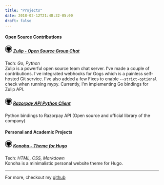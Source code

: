 ```yaml
---
title: "Projects"
date: 2018-02-12T21:48:32-05:00
draft: false
---
```


#### **Open Source Contributions**

##### [![github-icon][github-icon]][zulip] [Zulip - Open Source Group Chat][zulip]
Tech: *Go, Python*  
Zulip is a powerful open source team chat server. I've made a couple of
contributions. I've integrated webhooks for Gogs which is a painless self-hosted
Git service. I've also added a few Fixes to enable `--strict-optional` check
when running mypy. Currently, I'm implementing Go bindings for Zulip API.

##### [![github-icon][github-icon]][razorpay] [Razorpay API Python Client][razorpay]
Python bindings to Razorpay API (Open source and official library of the
company)

#### **Personal and Academic Projects**
##### [![github-icon][github-icon]][konoha] [Konoha - Theme for Hugo][konoha]
Tech: *HTML, CSS, Markdown*  
Konoha is a minimalistic personal website theme for Hugo. 

---
For more, checkout my [github] 

[fbterminal]: https://github.com/decached/fbterminal
[github]: https://github.com/decached
[github-icon]: /img/github.png
[konoha]: https://github.com/decached/konoha
[razorpay]: https://github.com/razorpay/razorpay-python/commits?author=decached
[zulip]: https://github.com/zulip/zulip/commits?author=decached
